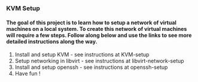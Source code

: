 ### KVM Setup
#### The goal of this project is to learn how to setup a network of virtual machines on a local system. To create this network of virtual machines will require a few steps. Follow along below and use the links to see more detailed instructions along the way.

1. Install and setup KVM - see instructions at KVM-setup
2. Setup networking in libvirt - see instructions at libvirt-network-setup
3. Install and setup openssh - see instructions at openssh-setup
4. Have fun !

